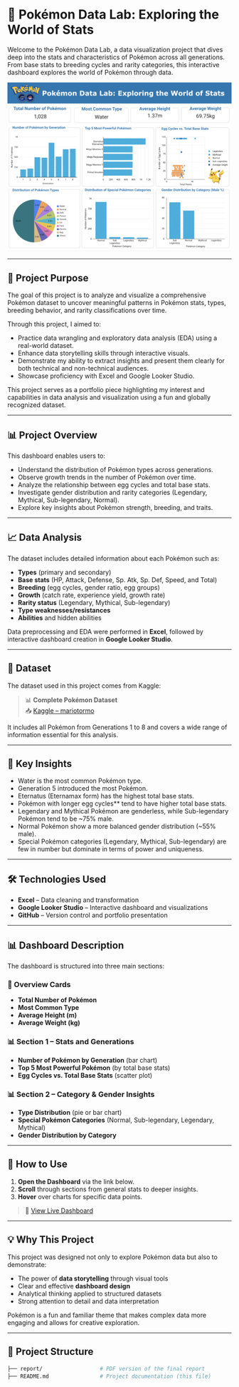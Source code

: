 # 🧪 Pokémon Data Lab: Exploring the World of Stats

Welcome to the Pokémon Data Lab, a data visualization project that dives deep into the stats and characteristics of Pokémon across all generations. From base stats to breeding cycles and rarity categories, this interactive dashboard explores the world of Pokémon through data.

![Dashboard Screenshot](pokemon-data-lab/assets/Pokemon_Dashboard_Screenshot.png)

---

## 🎯 Project Purpose

The goal of this project is to analyze and visualize a comprehensive Pokémon dataset to uncover meaningful patterns in Pokémon stats, types, breeding behavior, and rarity classifications over time.

Through this project, I aimed to:

- Practice data wrangling and exploratory data analysis (EDA) using a real-world dataset.
- Enhance data storytelling skills through interactive visuals.
- Demonstrate my ability to extract insights and present them clearly for both technical and non-technical audiences.
- Showcase proficiency with Excel and Google Looker Studio.

This project serves as a portfolio piece highlighting my interest and capabilities in data analysis and visualization using a fun and globally recognized dataset.

---

## 📊 Project Overview

This dashboard enables users to:

- Understand the distribution of Pokémon types across generations.
- Observe growth trends in the number of Pokémon over time.
- Analyze the relationship between egg cycles and total base stats.
- Investigate gender distribution and rarity categories (Legendary, Mythical, Sub-legendary, Normal).
- Explore key insights about Pokémon strength, breeding, and traits.

---

## 📈 Data Analysis

The dataset includes detailed information about each Pokémon such as:

- **Types** (primary and secondary)
- **Base stats** (HP, Attack, Defense, Sp. Atk, Sp. Def, Speed, and Total)
- **Breeding** (egg cycles, gender ratio, egg groups)
- **Growth** (catch rate, experience yield, growth rate)
- **Rarity status** (Legendary, Mythical, Sub-legendary)
- **Type weaknesses/resistances**
- **Abilities** and hidden abilities

Data preprocessing and EDA were performed in **Excel**, followed by interactive dashboard creation in **Google Looker Studio**.

---

## 📂 Dataset

The dataset used in this project comes from Kaggle:

> 📊 **Complete Pokémon Dataset**  
> 📥 [Kaggle – mariotormo](https://www.kaggle.com/datasets/mariotormo/complete-pokemon-dataset-updated-090420/data)

It includes all Pokémon from Generations 1 to 8 and covers a wide range of information essential for this analysis.

---

## 🧠 Key Insights

- Water is the most common Pokémon type.
- Generation 5 introduced the most Pokémon.
- Eternatus (Eternamax form) has the highest total base stats.
- Pokémon with longer egg cycles** tend to have higher total base stats.
- Legendary and Mythical Pokémon are genderless, while Sub-legendary Pokémon tend to be ~75% male.
- Normal Pokémon show a more balanced gender distribution (~55% male).
- Special Pokémon categories (Legendary, Mythical, Sub-legendary) are few in number but dominate in terms of power and uniqueness.

---

## 🛠️ Technologies Used

- **Excel** – Data cleaning and transformation  
- **Google Looker Studio** – Interactive dashboard and visualizations  
- **GitHub** – Version control and portfolio presentation  

---

## 📊 Dashboard Description

The dashboard is structured into three main sections:

### 🧾 Overview Cards
- **Total Number of Pokémon**
- **Most Common Type**
- **Average Height (m)**
- **Average Weight (kg)**

### 📊 Section 1 – Stats and Generations
- **Number of Pokémon by Generation** (bar chart)
- **Top 5 Most Powerful Pokémon** (by total base stats)
- **Egg Cycles vs. Total Base Stats** (scatter plot)

### 📊 Section 2 – Category & Gender Insights
- **Type Distribution** (pie or bar chart)
- **Special Pokémon Categories** (Normal, Sub-legendary, Legendary, Mythical)
- **Gender Distribution by Category**

---

## 🚀 How to Use

1. **Open the Dashboard** via the link below.
2. **Scroll** through sections from general stats to deeper insights.
3. **Hover** over charts for specific data points.

> 🔗 [View Live Dashboard](https://lookerstudio.google.com/reporting/2d658e4b-aac9-4de2-a4f8-821f7278ecf3)

---

## 💡 Why This Project

This project was designed not only to explore Pokémon data but also to demonstrate:

- The power of **data storytelling** through visual tools
- Clear and effective **dashboard design**
- Analytical thinking applied to structured datasets
- Strong attention to detail and data interpretation

Pokémon is a fun and familiar theme that makes complex data more engaging and allows for creative exploration.

---

## 📁 Project Structure

```bash
├── report/                  # PDF version of the final report
├── README.md                # Project documentation (this file)

